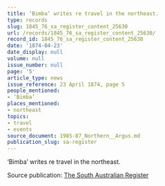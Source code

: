 ```yaml
---
title: ‘Bimba’ writes re travel in the northeast.
type: records
slug: 1845_76_sa_register_content_25630
url: /records/1845_76_sa_register_content_25630/
record_id: 1845_76_sa_register_content_25630
date: '1874-04-23'
date_display: null
volume: null
issue_number: null
page: '5'
article_type: news
issue_reference: 23 April 1874, page 5
people_mentioned:
- ‘Bimba’
places_mentioned:
- northeast
topics:
- travel
- events
source_document: 1985-87_Northern__Argus.md
publication_slug: sa-register
---
```


‘Bimba’ writes re travel in the northeast.

Source publication: [The South Australian Register](/publications/sa-register/)
